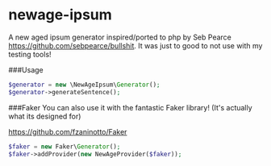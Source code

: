 newage-ipsum
===============

A new aged ipsum generator inspired/ported to php by Seb Pearce https://github.com/sebpearce/bullshit.
It was just to good to not use with my testing tools!

###Usage

```php
$generator = new \NewAgeIpsum\Generator();
$generator->generateSentence();
```

###Faker
You can also use it with the fantastic Faker library! (It's actually what its designed for)

https://github.com/fzaninotto/Faker

```php
$faker = new Faker\Generator();
$faker->addProvider(new NewAgeProvider($faker));
```
